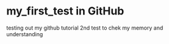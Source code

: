 # my_first_test in GitHub
testing out my github tutorial
2nd test to chek my memory and understanding